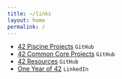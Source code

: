 ```yaml
---
title: ~/links
layout: home
permalink: /
---
```


- [42 Piscine Projects](https://github.com/jotavare/42-piscine/) `GitHub`
- [42 Common Core Projects](https://github.com/jotavare/42-common-core/) `GitHub`
- [42 Resources](https://github.com/jotavare/42-resources/) `GitHub`
- [One Year of 42](https://www.linkedin.com/pulse/one-year-42-jo%C3%A3o-oliveira/) `LinkedIn`
